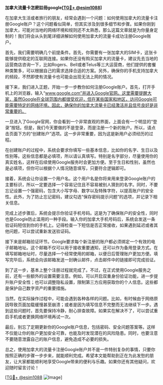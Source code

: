 **加拿大流量卡怎麽註冊google[[TG💪+ @esim1088](https://t.me/s/esim1088)]**

在加拿大生活或者旅行的朋友，经常会遇到一个问题：如何使用加拿大的流量卡注册Google账户？这个问题看似简单，但其实涉及到很多细节和步骤。如果你刚到加拿大，可能对当地的网络环境和规则还不太熟悉，那么这篇文章就是为你量身定制的！我们将会从头到尾详细讲解如何使用加拿大的流量卡成功注册Google账户。

首先，我们需要明确几个前提条件。首先，你需要有一张加拿大的SIM卡，这张卡能够提供稳定的互联网连接。如果你还没有购买加拿大的流量卡，建议先去当地的运营商店咨询一下，比如Rogers、Bell或者Telus等三大运营商，他们提供的套餐种类繁多，可以根据自己的需求选择合适的方案。另外，确保你的手机支持加拿大的频段，不然即使有流量卡也可能会出现无法上网的情况。

接下来，我们进入正题，开始一步一步教你如何注册Google账户。首先，打开手机上的浏览器，输入“www.google.com”并进入Google官网。这里需要提醒大家，虽然Google在全球范围内都很受欢迎，但在某些国家和地区，访问Google可能需要特定的网络环境。因此，确保你的加拿大流量卡已经激活并且信号良好是非常重要的。

一旦进入了Google官网，你会看到一个非常直观的界面，上面会有一个明显的“登录”按钮。但是，我们今天要做的不是登录，而是注册一个新的账户。所以，请点击页面下方的“创建账户”选项。这一步非常重要，因为这是新用户必须经历的过程。

在创建账户的过程中，系统会要求你填写一些基本信息，比如你的名字、生日以及性别等。这些信息都是必填项，所以请认真填写。特别是名字部分，尽量使用你的真实姓名，这样在后续使用Google服务时会更加方便。至于生日和性别，虽然也是必填项，但你可以根据个人情况随意填写，只要符合逻辑即可。

接着，系统会让你设置一个用户名。这个用户名是你将来用来登录Google账户的主要标识，所以一定要选择一个容易记住且不容易被别人猜到的名字。同时，不要忘记设置一个强密码，包含大小写字母、数字以及特殊字符，以提高账户的安全性。此外，为了防止忘记密码，建议勾选“保存密码提示问题”的选项，并记录下相关信息。

完成上述步骤后，系统会提示你验证手机号码。这是为了确保账户的安全性，同时也是Google防止滥用的一种手段。输入你的加拿大手机号码后，系统会发送一条验证码短信到你的手机上。记得检查一下短信是否正常接收，如果遇到延迟或者其他问题，可以尝试重新发送验证码。

接下来是邮箱验证环节。Google要求每个新注册的账户都必须绑定一个有效的电子邮箱地址。这个邮箱不仅可以用于接收重要通知，还可以作为备用登录方式。在填写邮箱地址时，尽量选择一个经常使用的邮箱，以便日后管理账户更加方便。填写完毕后，系统会向该邮箱发送一封确认邮件，点击邮件中的链接即可完成验证。

到了这一步，基本上整个注册过程就完成了。不过，在正式使用Google服务之前，还有一些额外的设置需要注意。例如，可以开启双重身份验证功能，进一步提升账户安全性；也可以调整隐私设置，限制第三方应用获取你的个人信息。这些都是保护自己数字资产的重要措施。

当然，在实际操作过程中，可能会遇到各种各样的问题。比如，有时候由于网络原因导致页面加载缓慢甚至崩溃；或者是因为填写信息不完整而无法继续下一步。遇到这些问题时，首先要保持冷静，耐心排查故障。如果实在解决不了，可以尝试重启手机或者更换网络环境再试一次。

最后，别忘了定期更新你的Google账户信息，包括密码、安全问题答案等。这样不仅能让你的账户更加安全可靠，也能及时发现潜在的风险隐患。同时，也要注意不要随意泄露自己的账户信息，避免造成不必要的损失。

总之，使用加拿大的流量卡注册Google账户并不是一件特别复杂的事情，只要你按照正确的步骤一步步来，就能顺利完成。希望本文能帮助到正在为此发愁的朋友，让大家都能顺利地享受Google带来的便利与乐趣。如果你还有其他疑问，欢迎随时留言讨论！

[[TG💪+ @esim1088](https://t.me/s/esim1088) ![Image](https://i.postimg.cc/4NQfJmqS/Snipaste-2025-05-13-00-14-12.png)]